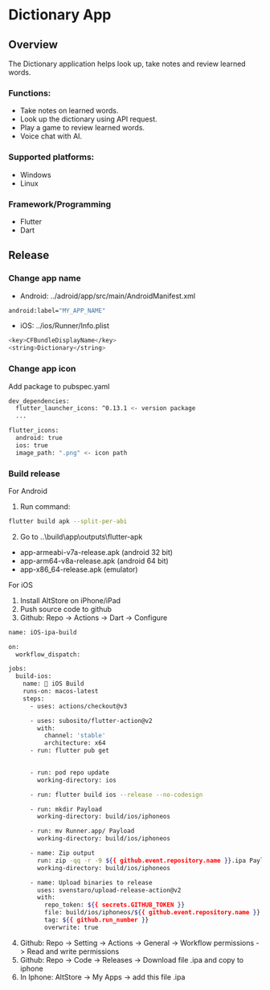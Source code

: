 # Dictionary App
## Overview
The Dictionary application helps look up, take notes and review learned 
words.
### Functions:
- Take notes on learned words.
- Look up the dictionary using API request.
- Play a game to review learned words.
- Voice chat with AI.

### Supported platforms:
- Windows
- Linux

### Framework/Programming
- Flutter
- Dart

## Release
### Change app name
- Android: ../adroid/app/src/main/AndroidManifest.xml
```bash
android:label="MY_APP_NAME"
```
- iOS: ../ios/Runner/Info.plist
```bash
<key>CFBundleDisplayName</key>
<string>Dictionary</string>
```
### Change app icon
Add package to pubspec.yaml
```bash
dev_dependencies:
  flutter_launcher_icons: ^0.13.1 <- version package
  ...

flutter_icons:
  android: true
  ios: true
  image_path: ".png" <- icon path
```
### Build release
For Android
1. Run command:
```bash
flutter build apk --split-per-abi
```
2. Go to ..\build\app\outputs\flutter-apk
- app-armeabi-v7a-release.apk (android 32 bit)
- app-arm64-v8a-release.apk (android 64 bit)
- app-x86_64-release.apk (emulator)

For iOS
1. Install AltStore on iPhone/iPad
2. Push source code to github
3. Github: Repo -> Actions -> Dart -> Configure
```bash
name: iOS-ipa-build

on:
  workflow_dispatch:

jobs:
  build-ios:
    name: 🎉 iOS Build
    runs-on: macos-latest
    steps:
      - uses: actions/checkout@v3

      - uses: subosito/flutter-action@v2
        with:
          channel: 'stable'
          architecture: x64
      - run: flutter pub get
      

      - run: pod repo update
        working-directory: ios

      - run: flutter build ios --release --no-codesign

      - run: mkdir Payload
        working-directory: build/ios/iphoneos

      - run: mv Runner.app/ Payload
        working-directory: build/ios/iphoneos

      - name: Zip output
        run: zip -qq -r -9 ${{ github.event.repository.name }}.ipa Payload
        working-directory: build/ios/iphoneos

      - name: Upload binaries to release
        uses: svenstaro/upload-release-action@v2
        with:
          repo_token: ${{ secrets.GITHUB_TOKEN }}
          file: build/ios/iphoneos/${{ github.event.repository.name }}.ipa
          tag: ${{ github.run_number }}
          overwrite: true
```
4. Github: Repo -> Setting -> Actions -> General -> Workflow permissions -> Read and write permissions
5. Github: Repo -> Code -> Releases -> Download file .ipa and copy to iphone
6. In Iphone: AltStore -> My Apps -> add this file .ipa
